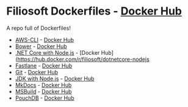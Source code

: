 # Filiosoft Dockerfiles - [Docker Hub](https://hub.docker.com/u/filiosoft[]/ )
A repo full of Dockerfiles!

* [AWS-CLI](aws-cli/) - [Docker Hub](https://hub.docker.com/r/filiosoft/aws-cli)
* [Bower](bower/) - [Docker Hub](https://hub.docker.com/r/filiosoft/bower)
* [.NET Core with Node.js](dotnetcore-nodejs/) - [Docker Hub](https://hub.docker.com/r/filiosoft/dotnetcore-nodejs 
* [Fastlane](fastlane/) - [Docker Hub](https://hub.docker.com/r/filiosoft/fastlane)
* [Git](git/) - [Docker Hub](https://hub.docker.com/r/filiosoft/git)
* [JDK with Node.js](jdk-node/) - [Docker Hub](https://hub.docker.com/r/filiosoft/jdk-node)
* [MkDocs](mkdocs/) - [Docker Hub](https://hub.docker.com/r/filiosoft/mkdocs)
* [MSBuild](msbuild/) - [Docker Hub](https://hub.docker.com/r/filiosoft/msbuild)
* [PouchDB](pouchdb/) - [Docker Hub](https://hub.docker.com/r/filiosoft/pouchdb)
